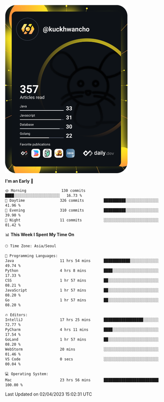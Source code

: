 <a href="https://app.daily.dev/kuckhwancho"><img src="https://github.com/kuckjwi0928/kuckjwi0928/blob/master/devcard.svg" width="400" alt="Kuckjwi Devcard"/></a>

<!--START_SECTION:waka-->
**I'm an Early 🐤** 

```text
🌞 Morning                130 commits         ████░░░░░░░░░░░░░░░░░░░░░   16.73 % 
🌆 Daytime                326 commits         ██████████░░░░░░░░░░░░░░░   41.96 % 
🌃 Evening                310 commits         ██████████░░░░░░░░░░░░░░░   39.90 % 
🌙 Night                  11 commits          ░░░░░░░░░░░░░░░░░░░░░░░░░   01.42 % 
```


📊 **This Week I Spent My Time On** 

```text
🕑︎ Time Zone: Asia/Seoul

💬 Programming Languages: 
Java                     11 hrs 54 mins      ████████████░░░░░░░░░░░░░   49.74 % 
Python                   4 hrs 8 mins        ████░░░░░░░░░░░░░░░░░░░░░   17.33 % 
CSS                      1 hr 57 mins        ██░░░░░░░░░░░░░░░░░░░░░░░   08.21 % 
JavaScript               1 hr 57 mins        ██░░░░░░░░░░░░░░░░░░░░░░░   08.20 % 
Go                       1 hr 57 mins        ██░░░░░░░░░░░░░░░░░░░░░░░   08.20 % 

🔥 Editors: 
IntelliJ                 17 hrs 25 mins      ██████████████████░░░░░░░   72.77 % 
PyCharm                  4 hrs 11 mins       ████░░░░░░░░░░░░░░░░░░░░░   17.54 % 
GoLand                   1 hr 57 mins        ██░░░░░░░░░░░░░░░░░░░░░░░   08.20 % 
WebStorm                 20 mins             ░░░░░░░░░░░░░░░░░░░░░░░░░   01.46 % 
VS Code                  0 secs              ░░░░░░░░░░░░░░░░░░░░░░░░░   00.04 % 

💻 Operating System: 
Mac                      23 hrs 56 mins      █████████████████████████   100.00 % 
```


 Last Updated on 02/04/2023 15:02:31 UTC
<!--END_SECTION:waka-->
